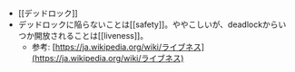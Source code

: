 - [[デッドロック]]
- デッドロックに陥らないことは[[safety]]。ややこしいが、deadlockからいつか開放されることは[[liveness]]。
	- 参考: [https://ja.wikipedia.org/wiki/ライブネス](https://ja.wikipedia.org/wiki/ライブネス)
